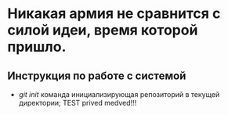 # Никакая армия не сравнится с силой идеи, время которой пришло.
## Инструкция по работе с системой
* *git init* команда инициализирующая репозиторий в текущей директории;
TEST
prived medved!!!